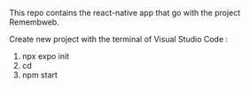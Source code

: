 This repo contains the react-native app that go with the project Remembweb.

Create new project with the terminal of Visual Studio Code :
1. npx expo init <nameofproject>
2. cd <nameofproject>
3. npm start
